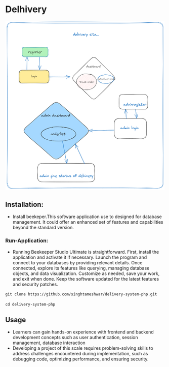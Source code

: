 
# Delhivery

![alt text](./project-diagram.png)

## Installation:

- Install beekeper.This software application use to designed for database management. It could offer an enhanced set of features and capabilities beyond the standard version.

### Run-Application:

- Running Beekeeper Studio Ultimate is straightforward. First, install the application and activate it if necessary. Launch the program and connect to your databases by providing relevant details. Once connected, explore its features like querying, managing database objects, and data visualization. Customize as needed, save your work, and exit when done. Keep the software updated for the latest features and security patches.


```
git clone https://github.com/singhtameshwar/delivery-system-php.git

cd delivery-system-php
```



## Usage
- Learners can gain hands-on experience with frontend and backend development concepts such as user authentication, session management, database interaction
- Developing a project of this scale requires problem-solving skills to address challenges encountered during implementation, such as debugging code, optimizing performance, and ensuring security.


